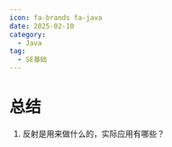 ```yaml
---
icon: fa-brands fa-java
date: 2025-02-10
category:
  - Java
tag:
  - SE基础
---
```

# 总结

1. 反射是用来做什么的，实际应用有哪些？